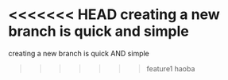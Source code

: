 <<<<<<< HEAD
creating a new branch is quick and simple
=======
creating a new branch is quick AND simple
>>>>>>> feature1
haoba
